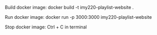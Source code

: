 Build docker image:
docker build -t imy220-playlist-website .

Run docker image:
docker run -p 3000:3000 imy220-playlist-website

Stop docker image:
Ctrl + C in terminal
